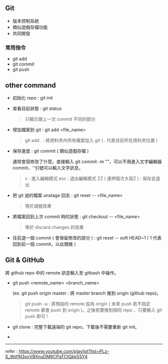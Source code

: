 ## Git
- 版本控制系統
- 類似遊戲存檔功能
- 共同開發

### 常用指令
- git add
- git commit
- git push

## other command
- 初始化 repo : git init
- 查看目前狀態 : git status
  > 只顯示跟上一次 commit 不同的部分
- 增加檔案到 git : git add <file_name>
  > git add . : 將資料夾內所有檔案加入 git ( . 代表目前所在資料夾位置 )
- 保存進度 : git commit ( 類似遊戲存檔 )

  通常會寫修改了什麼。直接輸入  git commit -m ""，可以不用進入文字編輯器 commit，''引號可以輸入文字訊息。
  > c : 進入編輯模式
  > esc : 退出編輯模式
  > ZZ ( 連押兩次大寫Z ) : 保存並退出
- 把 git 過的檔案 unstage 回去 : git reset -- <file_name>
  > 等於減號效果
- 將檔案回到上次 commit 時的狀態 : git checkout -- <file_name>
  > 等於 discard changes 的效果
- 往前退一個 commit ( 會保留修改的部分 ) : git reset -- soft HEAD~1 ( 1 代表回到前一個 commit，以此類推 )

## Git & GitHub
將 github repo 中的 remote 訊息輸入至 gitbash 中操作。
- git push <remote_name> <branch_name>

  (ex. git push origin master : 將 master branch 推到 origin (github repo)。
  > git push -u : 將預設的 remote 設為 origin ( 未來 push 若不指定 remote 都會 push 到 origin )。之後若要推到相同 repo ，只要輸入 git push 即可 !
- git clone <link> : 完整下載遠端的 git repo，下載後不需要重新 git init。
- 

--------------

refer : https://www.youtube.com/playlist?list=PLz-S_Wd1N3svV8XnuDM6CPaTCtQkk5SY4
